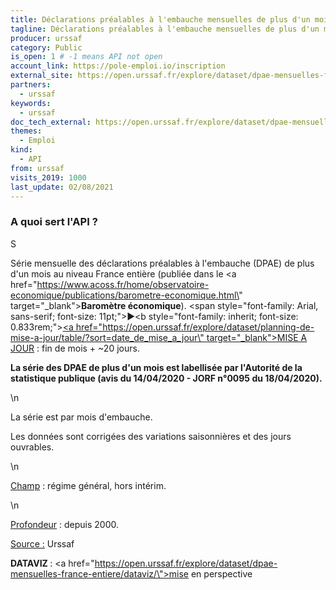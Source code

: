 ```yaml
---
title: Déclarations préalables à l'embauche mensuelles de plus d'un mois, France entière
tagline: Déclarations préalables à l'embauche mensuelles de plus d'un mois, France entière
producer: urssaf
category: Public
is_open: 1 # -1 means API not open
account_link: https://pole-emploi.io/inscription
external_site: https://open.urssaf.fr/explore/dataset/dpae-mensuelles-france-entiere/api/
partners:
  - urssaf
keywords:
  - urssaf
doc_tech_external: https://open.urssaf.fr/explore/dataset/dpae-mensuelles-france-entiere/api/
themes:
  - Emploi
kind:
  - API
from: urssaf
visits_2019: 1000
last_update: 02/08/2021
---
```


### A quoi sert l'API ?

S<p>Série mensuelle des déclarations préalables à l'embauche (DPAE) de plus d'un mois au niveau France entière (publiée dans le <a href=\"https://www.acoss.fr/home/observatoire-economique/publications/barometre-economique.html\" target=\"\_blank\"><b>Baromètre économique</b></a>). <span style=\"font-family: Arial, sans-serif; font-size: 11pt;\">►</span><b style=\"font-family: inherit; font-size: 0.833rem;\"><u><a href=\"https://open.urssaf.fr/explore/dataset/planning-de-mise-a-jour/table/?sort=date_de_mise_a_jour\" target=\"\_blank\">MISE A JOUR</a></u> : fin de mois + ~20 jours.<br/></b></p><p><b>La série des DPAE de plus d'un mois est labellisée par l'Autorité de la statistique publique (avis du 14/04/2020 - JORF n°0095 du 18/04/2020).</b></p>\n<p>La série est par mois d'embauche.</p><p style='font-family: -apple-system, BlinkMacSystemFont, \"Segoe UI\", Roboto, Helvetica, Arial, sans-serif;'>Les données sont corrigées des variations saisonnières et des jours ouvrables<span>.</span></p>\n<p><u>Champ</u> : régime général, hors intérim.</p>\n<p><u>Profondeur</u> : depuis 2000.</p><p><u>Source :</u><span> Urssaf</span></p><p><span><b>DATAVIZ </b>: <a href=\"https://open.urssaf.fr/explore/dataset/dpae-mensuelles-france-entiere/dataviz/\">mise en perspective</a><br/></span><br/></p>
